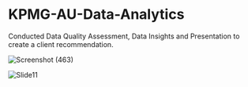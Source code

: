 # KPMG-AU-Data-Analytics
Conducted Data Quality Assessment, Data Insights and Presentation to create a client recommendation.

![Screenshot (463)](https://github.com/Shirley22225/KPMG-AU-Data-Analytics/assets/3306225/53dd24f5-9810-420c-a61d-4957468c2257)

![Slide11](https://github.com/Shirley22225/KPMG-AU-Data-Analytics-v/assets/3306225/063162c1-3680-4cc6-ac60-72e1b4345ef0)


